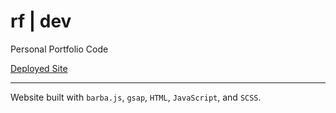 # rf | dev

Personal Portfolio Code

<a href="https://rayhcai.github.io/rfdev/">Deployed Site</a>

-------------------------------

Website built with `barba.js`, `gsap`, `HTML`, `JavaScript`, and `SCSS`.